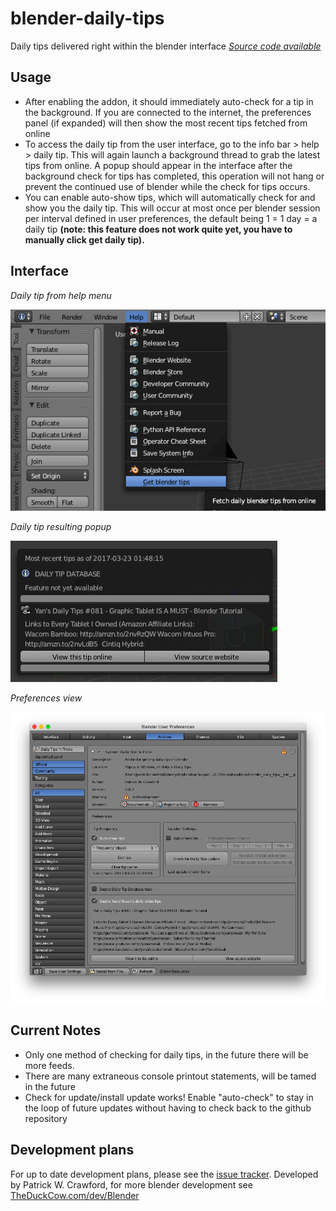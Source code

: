 # blender-daily-tips
Daily tips delivered right within the blender interface
*[Source code available](https://github.com/TheDuckCow/blender-daily-tips/)*

## Usage

- After enabling the addon, it should immediately auto-check for a tip in the background. If you are connected to the internet, the preferences panel (if expanded) will then show the most recent tips fetched from online
- To access the daily tip from the user interface, go to the info bar > help > daily tip. This will again launch a background thread to grab the latest tips from online. A popup should appear in the interface after the background check for tips has completed, this operation will not hang or prevent the continued use of blender while the check for tips occurs.
- You can enable auto-show tips, which will automatically check for and show you the daily tip. This will occur at most once per blender session per interval defined in user preferences, the default being 1 = 1 day = a daily tip **(note: this feature does not work quite yet, you have to manually click get daily tip).**


## Interface

*Daily tip from help menu*

![alt](/demo%20images/help_menu.png?raw=true)

*Daily tip resulting popup*

![alt](/demo%20images/tip_popup.png?raw=true)

*Preferences view*

![alt](/demo%20images/preferences.png?raw=true)


## Current Notes

- Only one method of checking for daily tips, in the future there will be more feeds.
- There are many extraneous console printout statements, will be tamed in the future
- Check for update/install update works! Enable "auto-check" to stay in the loop of future updates without having to check back to the github repository


## Development plans

For up to date development plans, please see the [issue tracker](https://github.com/TheDuckCow/blender-daily-tips/issues). Developed by Patrick W. Crawford, for more blender development see [TheDuckCow.com/dev/Blender](http://theduckcow.com/dev/blender)


